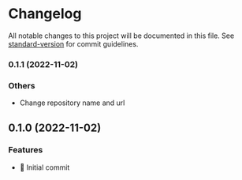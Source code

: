 # Changelog

All notable changes to this project will be documented in this file. See [standard-version](https://github.com/conventional-changelog/standard-version) for commit guidelines.

### 0.1.1 (2022-11-02)

### Others

* Change repository name and url

## 0.1.0 (2022-11-02)

### Features

* 🎉 Initial commit
